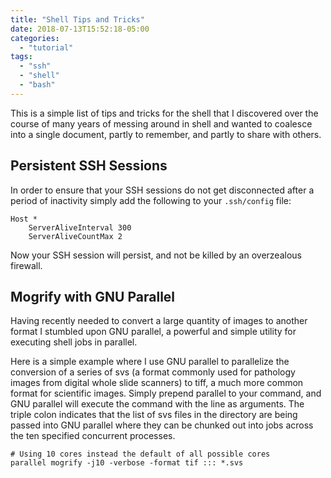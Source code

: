 ```yaml
---
title: "Shell Tips and Tricks"
date: 2018-07-13T15:52:18-05:00
categories:
  - "tutorial"
tags:
  - "ssh"
  - "shell"
  - "bash"
---
```


[hugo doc]:   http://hugo.spf13.com/overview/introduction
[hugo local]: http://localhost:1313
[gh pages]:   https://pages.github.com
[aws s3]:     http://aws.amazon.com/s3/
[github]:     https://github.com
[gh windows]: https://windows.github.com
[gh mac]:     https://mac.github.com

This is a simple list of tips and tricks for the shell that I discovered over
the course of many years of messing around in shell and wanted to coalesce into
a single document, partly to remember, and partly to share with others. 

Persistent SSH Sessions
--------

In order to ensure that your SSH sessions do not get disconnected after a period
of inactivity simply add the following to your `.ssh/config` file:
```  
Host *
    ServerAliveInterval 300
    ServerAliveCountMax 2
```  
Now your SSH session will persist, and not be killed by an overzealous firewall.

Mogrify with GNU Parallel
--------

Having recently needed to convert a large quantity of images to another format I stumbled upon GNU parallel, a powerful and simple utility for executing shell jobs in parallel.

Here is a simple example where I use GNU parallel to parallelize the conversion of a series of svs (a format commonly used for pathology images from digital whole slide scanners) to tiff, a much more common format for scientific images. Simply prepend parallel to your command, and GNU parallel will execute the command with the line as arguments. The triple colon indicates that the list of svs files in the directory are being passed into GNU parallel where they can be chunked out into jobs across the ten specified concurrent processes.
```  
# Using 10 cores instead the default of all possible cores 
parallel mogrify -j10 -verbose -format tif ::: *.svs
```  
